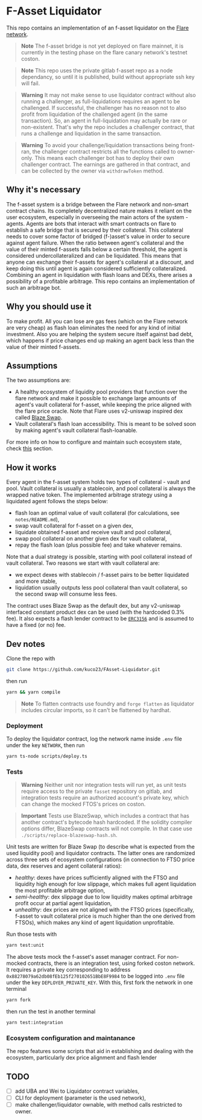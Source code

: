 # F-Asset Liquidator

This repo contains an implementation of an f-asset liquidator on the [Flare network](https://flare.network/).

> **Note**
> The f-asset bridge is not yet deployed on flare mainnet, it is currently in the testing phase on the flare canary network's testnet coston.

> **Note**
> This repo uses the private gitlab f-asset repo as a node dependancy, so until it is published, build without appropriate ssh key will fail.

> **Warning**
> It may not make sense to use liquidator contract without also running a challenger, as full-liquidations requires an agent to be challenged. If successful, the challenger has no reason not to also profit from liquidation of the challenged agent (in the same transaction). So, an agent in full-liquidation may actually be rare or non-existent. That's why the repo includes a challenger contract, that runs a challenge and liquidation in the same transaction.

> **Warning**
> To avoid your challenge/liquidation transactions being front-ran, the challenger contract restricts all the functions called to owner-only. This means each challenger bot has to deploy their own challenger contract. The earnings are gathered in that contract, and can be collected by the owner via `withdrawToken` method.

## Why it's necessary

The f-asset system is a bridge between the Flare network and non-smart contract chains. Its completely decentralized nature makes it reliant on the user ecosystem, especially in overseeing the main actors of the system - agents. Agents are bots that interact with smart contracts on flare to establish a safe bridge that is secured by their collateral. This collateral needs to cover some factor of bridged (f-)asset's value in order to secure against agent failure. When the ratio between agent's collateral and the value of their minted f-assets falls below a certain threshold, the agent is considered undercollateralized and can be liquidated. This means that anyone can exchange their f-assets for agent's collateral at a discount, and keep doing this until agent is again considered sufficiently collateralized. Combining an agent in liquidation with flash loans and DEXs, there arises a possibility of a profitable arbitrage. This repo contains an implementation of such an arbitrage bot.

## Why you should use it

To make profit. All you can lose are gas fees (which on the Flare network are very cheap) as flash loan eliminates the need for any kind of initial investment. Also you are helping the system secure itself against bad debt, which happens if price changes end up making an agent back less than the value of their minted f-assets.

## Assumptions

The two assumptions are:

- A healthy ecosystem of liquidity pool providers that function over the flare network and make it possible to exchange large amounts of agent's vault collateral for f-asset, while keeping the price aligned with the flare price oracle. Note that Flare uses v2-uniswap inspired dex called [Blaze Swap](https://blazeswap.xyz/).
- Vault collateral's flash loan accessibility. This is meant to be solved soon by making agent's vault collateral flash-loanable.

For more info on how to configure and maintain such ecosystem state, check [this](#ecosystem-configuration-and-manipulation) section.

## How it works

Every agent in the f-asset system holds two types of collateral - vault and pool. Vault collateral is usually a stablecoin, and pool collateral is always the wrapped native token. The implemented arbitrage strategy using a liquidated agent follows the steps below:
- flash loan an optimal value of vault collateral (for calculations, see `notes/README.md`),
- swap vault collateral for f-asset on a given dex,
- liquidate obtained f-asset and receive vault and pool collateral,
- swap pool collateral on another given dex for vault collateral,
- repay the flash loan (plus possible fee) and take whatever remains.

Note that a dual strategy is possible, starting with pool collateral instead of vault collateral. Two reasons we start with vault collateral are:
- we expect dexes with stablecoin / f-asset pairs to be better liquidated and more stable,
- liquidation usually outputs less pool collateral than vault collateral, so the second swap will consume less fees.

The contract uses Blaze Swap as the default dex, but any v2-uniswap interfaced constant product dex can be used (with the hardcoded 0.3% fee). It also expects a flash lender contract to be [`ERC3156`](https://github.com/OpenZeppelin/openzeppelin-contracts/blob/master/contracts/interfaces/IERC3156FlashLender.sol) and is assumed to have a fixed (or no) fee.

## Dev notes

Clone the repo with
```sh
git clone https://github.com/kuco23/FAsset-Liquidator.git
```
then run
```sh
yarn && yarn compile
```

> **Note**
> To flatten contracts use foundry and `forge flatten` as liquidator includes circular imports, so it can't be flattened by hardhat.

### Deployment

To deploy the liquidator contract, log the network name inside `.env` file under the key `NETWORK`, then run
```sh
yarn ts-node scripts/deploy.ts
```

### Tests

> **Warning**
> Neither unit nor integration tests will run yet, as unit tests require access to the private `fasset` repository on gitlab, and integration tests require an authorized account's private key, which can change the mocked FTOS's prices on coston.

> **Important**
> Tests use BlazeSwap, which includes a contract that has another contract's bytecode hash hardcoded. If the solidity compiler options differ, BlazeSwap contracts will not compile. In that case use `./scripts/replace-blazeswap-hash.sh`.

Unit tests are written for Blaze Swap (to describe what is expected from the used liquidity pool) and liquidator contracts. The latter ones are randomized across three sets of ecosystem configurations (in connection to FTSO price data, dex reserves and agent collateral ratios):
- *healthy*: dexes have prices sufficiently aligned with the FTSO and liquidity high enough for low slippage, which makes full agent liquidation the most profitable arbitrage option,
- *semi-healthy*: dex slippage due to low liquidity makes optimal arbitrage profit occur at partial agent liquidation,
- *unhealthy*: dex prices are not aligned with the FTSO prices (specifically, f-asset to vault collateral price is much higher than the one derived from FTSOs), which makes any kind of agent liquidation unprofitable.

Run those tests with
```sh
yarn test:unit
```

The above tests mock the f-asset's asset manager contract. For non-mocked contracts, there is an integration test, using forked coston network. It requires a private key corresponding to address `0x88278079a62db08fEb125f270102651BbE8F9984` to be logged into `.env` file under the key `DEPLOYER_PRIVATE_KEY`. With this, first fork the network in one terminal
```sh
yarn fork
```
then run the test in another terminal
```sh
yarn test:integration
```

### Ecosystem configuration and maintanance
The repo features some scripts that aid in establishing and dealing with the ecosystem, particularly dex price alignment and flash lender 

## TODO
- [ ] add UBA and Wei to Liquidator contract variables,
- [ ] CLI for deployment (parameter is the used network),
- [ ] make challenger/liquidator ownable, with method calls restricted to owner.